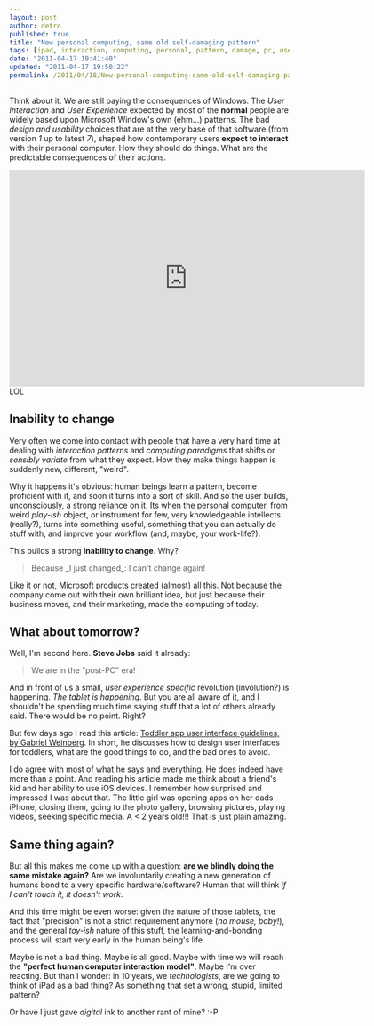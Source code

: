 ```yaml
---
layout: post
author: detro
published: true
title: "New personal computing, same old self-damaging pattern"
tags: [ipad, interaction, computing, personal, pattern, damage, pc, user, toddler, kid]
date: "2011-04-17 19:41:40"
updated: "2011-04-17 19:50:22"
permalink: /2011/04/18/New-personal-computing-same-old-self-damaging-pattern
---
```


Think about it. We are still paying the consequences of Windows.  The _User Interaction_ and _User Experience_ expected by most of the **normal** people are widely based upon Microsoft Window's own (ehm...) patterns. The bad _design and usability_ choices that are at the very base of that software (from version _1_ up to latest _7_), shaped how contemporary users **expect to interact** with their personal computer. How they should do things. What are the predictable consequences of their actions.

<div class="img">
<iframe title="YouTube video player" width="640" height="390" src="http://www.youtube.com/embed/kyirfkfx2Xw" frameborder="0" allowfullscreen></iframe>
<br/>
LOL
</div>

## Inability to change
Very often we come into contact with people that have a very hard time at dealing with _interaction patterns_ and _computing paradigms_ that shifts or _sensibly variate_ from what they expect. How they make things happen is suddenly new, different, "weird".

Why it happens it's obvious: human beings learn a pattern, become proficient with it, and soon it turns into a sort of skill. And so the user builds, unconsciously, a strong reliance on it. Its when the personal computer, from weird _play-ish_ object, or instrument for few, very knowledgeable intellects (really?), turns into something useful, something that you can actually do stuff with, and improve your workflow (and, maybe, your work-life?).

This builds a strong **inability to change**. Why?
<blockquote>
Because _I just changed_: I can't change again!
</blockquote>

Like it or not, Microsoft products created (almost) all this. Not because the company come out with their own brilliant idea, but just because their business moves, and their marketing, made the computing of today.

## What about tomorrow?
Well, I'm second here. **Steve Jobs** said it already:
<blockquote>
We are in the "post-PC" era!
</blockquote>

And in front of us a small, _user experience specific_ revolution (involution?) is happening. *The tablet is happening*. But you are all aware of it, and I shouldn't be spending much time saying stuff that a lot of others already said. There would be no point. Right?

But few days ago I read this article: [Toddler app user interface guidelines, by Gabriel Weinberg](http://www.gabrielweinberg.com/blog/2011/04/toddler-app-user-interface-guidelines.html). In short, he discusses how to design user interfaces for toddlers, what are the good things to do, and the bad ones to avoid.

I do agree with most of what he says and everything. He does indeed have more than a point. And reading his article made me think about a friend's kid and her ability to use iOS devices. I remember how surprised and impressed I was about that. The little girl was opening apps on her dads iPhone, closing them, going to the photo gallery, browsing pictures, playing videos, seeking specific media. A < 2 years old!!! That is just plain amazing.

## Same thing again?
But all this makes me come up with a question: **are we blindly doing the same mistake again?** Are we involuntarily creating a new generation of humans bond to a very specific hardware/software? Human that will think _if I can't touch it, it doesn't work_.

And this time might be even worse: given the nature of those tablets, the fact that "precision" is not a strict requirement anymore (_no mouse, baby!_), and the general _toy-ish_ nature of this stuff, the learning-and-bonding process will start very early in the human being's life.

Maybe is not a bad thing. Maybe is all good. Maybe with time we will reach the **"perfect human computer interaction model"**. Maybe I'm over reacting. But than I wonder: in 10 years, we _technologists_, are we going to think of iPad as a bad thing? As something that set a wrong, stupid, limited pattern?

Or have I just gave _digital_ ink to another rant of mine? :-P

